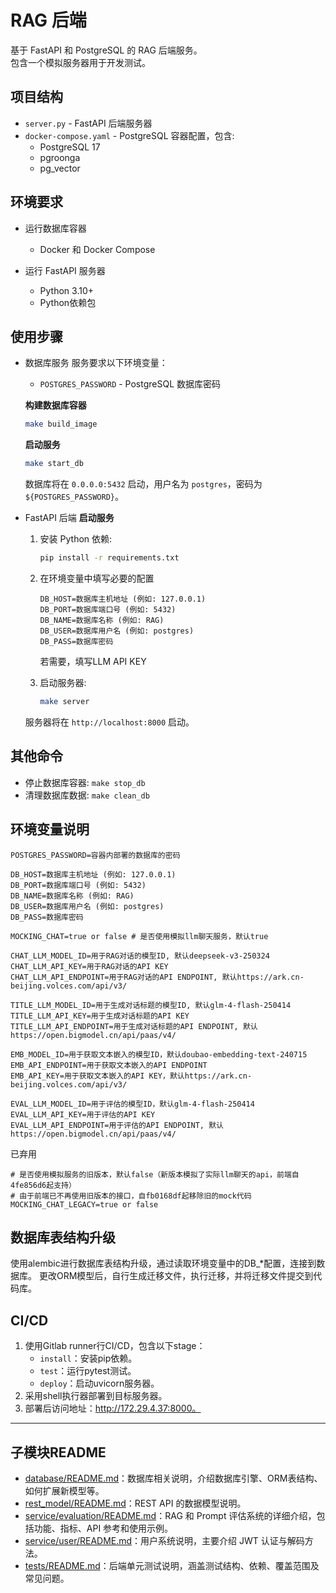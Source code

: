 # RAG 后端

基于 FastAPI 和 PostgreSQL 的 RAG 后端服务。   
包含一个模拟服务器用于开发测试。

## 项目结构

- `server.py` - FastAPI 后端服务器
- `docker-compose.yaml` - PostgreSQL 容器配置，包含:
  - PostgreSQL 17
  - pgroonga
  - pg_vector

## 环境要求

- 运行数据库容器
    - Docker 和 Docker Compose

- 运行 FastAPI 服务器
    - Python 3.10+
    - Python依赖包

## 使用步骤

- 数据库服务
    服务要求以下环境变量：
    - `POSTGRES_PASSWORD` - PostgreSQL 数据库密码

    **构建数据库容器**
    ```bash
    make build_image
    ```
    
    **启动服务**
    ```bash
    make start_db
    ```

    数据库将在 `0.0.0.0:5432` 启动，用户名为 `postgres`，密码为 `${POSTGRES_PASSWORD}`。


- FastAPI 后端
    **启动服务**

    1. 安装 Python 依赖:
        ```bash
        pip install -r requirements.txt
        ```

    2. 在环境变量中填写必要的配置
        ```dot-env
        DB_HOST=数据库主机地址 (例如: 127.0.0.1)
        DB_PORT=数据库端口号 (例如: 5432)
        DB_NAME=数据库名称 (例如: RAG)
        DB_USER=数据库用户名 (例如: postgres)
        DB_PASS=数据库密码
        ```
        若需要，填写LLM API KEY

    3. 启动服务器:
        ```bash
        make server
        ```

    服务器将在 `http://localhost:8000` 启动。

## 其他命令

- 停止数据库容器: `make stop_db`
- 清理数据库数据: `make clean_db`

## 环境变量说明
```.env
POSTGRES_PASSWORD=容器内部署的数据库的密码

DB_HOST=数据库主机地址 (例如: 127.0.0.1)
DB_PORT=数据库端口号 (例如: 5432)
DB_NAME=数据库名称 (例如: RAG)
DB_USER=数据库用户名 (例如: postgres)
DB_PASS=数据库密码

MOCKING_CHAT=true or false # 是否使用模拟llm聊天服务，默认true

CHAT_LLM_MODEL_ID=用于RAG对话的模型ID, 默认deepseek-v3-250324
CHAT_LLM_API_KEY=用于RAG对话的API KEY
CHAT_LLM_API_ENDPOINT=用于RAG对话的API ENDPOINT, 默认https://ark.cn-beijing.volces.com/api/v3/

TITLE_LLM_MODEL_ID=用于生成对话标题的模型ID, 默认glm-4-flash-250414
TITLE_LLM_API_KEY=用于生成对话标题的API KEY
TITLE_LLM_API_ENDPOINT=用于生成对话标题的API ENDPOINT, 默认https://open.bigmodel.cn/api/paas/v4/

EMB_MODEL_ID=用于获取文本嵌入的模型ID，默认doubao-embedding-text-240715
EMB_API_ENDPOINT=用于获取文本嵌入的API ENDPOINT
EMB_API_KEY=用于获取文本嵌入的API KEY，默认https://ark.cn-beijing.volces.com/api/v3/

EVAL_LLM_MODEL_ID=用于评估的模型ID，默认glm-4-flash-250414
EVAL_LLM_API_KEY=用于评估的API KEY
EVAL_LLM_API_ENDPOINT=用于评估的API ENDPOINT, 默认https://open.bigmodel.cn/api/paas/v4/
```

已弃用
```.env
# 是否使用模拟服务的旧版本，默认false（新版本模拟了实际llm聊天的api，前端自4fe856d6起支持）
# 由于前端已不再使用旧版本的接口，自fb0168df起移除旧的mock代码
MOCKING_CHAT_LEGACY=true or false
```

##  数据库表结构升级
使用alembic进行数据库表结构升级，通过读取环境变量中的DB_*配置，连接到数据库。
更改ORM模型后，自行生成迁移文件，执行迁移，并将迁移文件提交到代码库。

##  CI/CD

1. 使用Gitlab runner行CI/CD，包含以下stage：
    - `install`：安装pip依赖。
    - `test`：运行pytest测试。
    - `deploy`：启动uvicorn服务器。
2. 采用shell执行器部署到目标服务器。
3. 部署后访问地址：http://172.29.4.37:8000。


---

## 子模块README

- [database/README.md](database/README.md)：数据库相关说明，介绍数据库引擎、ORM表结构、如何扩展新模型等。
- [rest_model/README.md](rest_model/README.md)：REST API 的数据模型说明。
- [service/evaluation/README.md](service/evaluation/README.md)：RAG 和 Prompt 评估系统的详细介绍，包括功能、指标、API 参考和使用示例。
- [service/user/README.md](service/user/README.md)：用户系统说明，主要介绍 JWT 认证与解码方法。
- [tests/README.md](tests/README.md)：后端单元测试说明，涵盖测试结构、依赖、覆盖范围及常见问题。
